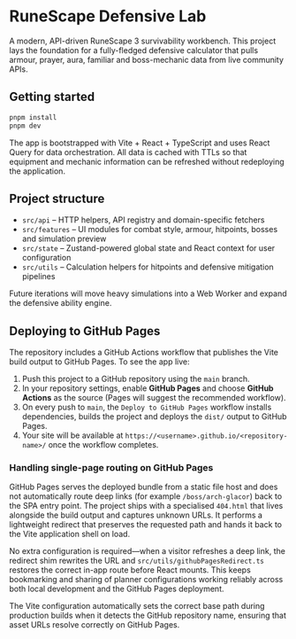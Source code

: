 # RuneScape Defensive Lab

A modern, API-driven RuneScape 3 survivability workbench. This project lays the foundation for a fully-fledged defensive calculator that pulls armour, prayer, aura, familiar and boss-mechanic data from live community APIs.

## Getting started

```bash
pnpm install
pnpm dev
```

The app is bootstrapped with Vite + React + TypeScript and uses React Query for data orchestration. All data is cached with TTLs so that equipment and mechanic information can be refreshed without redeploying the application.

## Project structure

- `src/api` – HTTP helpers, API registry and domain-specific fetchers
- `src/features` – UI modules for combat style, armour, hitpoints, bosses and simulation preview
- `src/state` – Zustand-powered global state and React context for user configuration
- `src/utils` – Calculation helpers for hitpoints and defensive mitigation pipelines

Future iterations will move heavy simulations into a Web Worker and expand the defensive ability engine.

## Deploying to GitHub Pages

The repository includes a GitHub Actions workflow that publishes the Vite build output to GitHub Pages. To see the app live:

1. Push this project to a GitHub repository using the `main` branch.
2. In your repository settings, enable **GitHub Pages** and choose **GitHub Actions** as the source (Pages will suggest the recommended workflow).
3. On every push to `main`, the `Deploy to GitHub Pages` workflow installs dependencies, builds the project and deploys the `dist/` output to GitHub Pages.
4. Your site will be available at `https://<username>.github.io/<repository-name>/` once the workflow completes.

### Handling single-page routing on GitHub Pages

GitHub Pages serves the deployed bundle from a static file host and does not automatically route deep links (for example `/boss/arch-glacor`) back to the SPA entry point. The project ships with a specialised `404.html` that lives alongside the build output and captures unknown URLs. It performs a lightweight redirect that preserves the requested path and hands it back to the Vite application shell on load.

No extra configuration is required—when a visitor refreshes a deep link, the redirect shim rewrites the URL and `src/utils/githubPagesRedirect.ts` restores the correct in-app route before React mounts. This keeps bookmarking and sharing of planner configurations working reliably across both local development and the GitHub Pages deployment.

The Vite configuration automatically sets the correct base path during production builds when it detects the GitHub repository name, ensuring that asset URLs resolve correctly on GitHub Pages.
